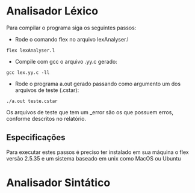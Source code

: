 # Analisador Léxico
Para compilar o programa siga os seguintes passos:
- Rode o comando flex no arquivo lexAnalyser.l

```flex lexAnalyser.l```

- Compile com gcc o arquivo .yy.c gerado:

```gcc lex.yy.c -ll  ```

- Rode o programa a.out gerado passando como argumento um dos arquivos de teste (.cstar):

```./a.out teste.cstar```

Os arquivos de teste que tem um _error são os que possuem erros, conforme descritos no relatório.

## Especificações
Para executar estes passos é preciso ter instalado em sua máquina o flex versão 2.5.35 e um sistema baseado em unix
como MacOS ou Ubuntu

# Analisador Sintático